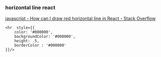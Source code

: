 ###  horizontal line react


[javascript - How can I draw red horizontal line in React - Stack Overflow](https://stackoverflow.com/questions/48156902/how-can-i-draw-red-horizontal-line-in-react "javascript - How can I draw red horizontal line in React - Stack Overflow")


 

```
<hr  style={{
    color: '#000000',
    backgroundColor: '#000000',
    height: .5,
    borderColor : '#000000'
}}/>
```
